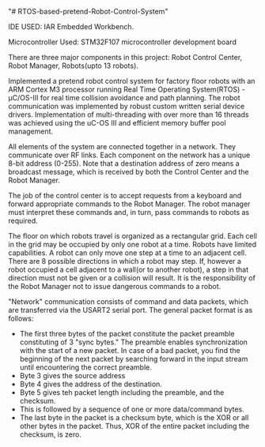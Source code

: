 "# RTOS-based-pretend-Robot-Control-System" 

IDE USED: IAR Embedded Workbench.

Microcontroller Used: STM32F107 microcontroller development board

There are three major components in this project: Robot Control Center, Robot Manager, Robots(upto 13 robots).

Implemented a pretend robot control system for factory floor robots with an ARM Cortex M3 processor running Real Time Operating System(RTOS) - μC/OS-III for real time collision avoidance and path planning. The robot communication was implemented by robust custom written serial device drivers. Implementation of multi-threading with over more than 16 threads was achieved using the uC-OS III and efficient memory buffer pool management.

All elements of the system are connected together in a network. They communicate over RF links. Each component on the network has a unique 8-bit address (0-255). Note that a destination address of zero means a broadcast message, which is received by both the Control Center and the Robot Manager.

The job of the control center is to accept requests from a keyboard and forward appropriate commands to the Robot Manager. The robot manager must interpret these commands and, in turn, pass commands to robots as required.

The floor on which robots travel is organized as a rectangular grid. Each cell in the grid may be occupied by only one robot at a time.
Robots have limited capabilities. A robot can only move one step at a time to an adjacent cell. There are 8 possible directions in which a robot may step. If, however a robot occupied a cell adjacent to a wall(or to another robot), a step in that direction must not be given or a collision will result. It is the responsibility of the Robot Manager not to issue dangerous commands to a robot.

"Network" communication consists of command and data packets, which are transferred via the USART2 serial port. The general packet format is as follows:
* The first three bytes of the packet constitute the packet preamble constituting of 3 "sync bytes." The preamble enables synchronization   with the start of a new packet. In case of a bad packet, you find the beginning of the next packet by searching forward in the input
  stream until encountering the correct preamble.
* Byte 3 gives the source address
* Byte 4 gives the address of the destination.
* Byte 5 gives teh packet length including the preamble, and the checksum.
* This is followed by a sequence of one or more data/command bytes.
* The last byte in the packet is a checksum byte, which is the XOR or all other bytes in the packet. Thus, XOR of the entire packet
  including the checksum, is zero.
